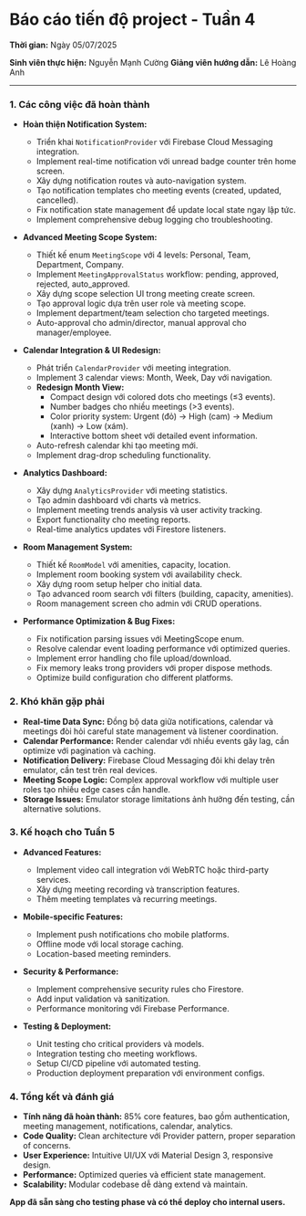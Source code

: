# Báo cáo tiến độ project - Tuần 4

**Thời gian:** Ngày 05/07/2025

**Sinh viên thực hiện:** Nguyễn Mạnh Cường
**Giảng viên hướng dẫn:** Lê Hoàng Anh

---

### 1. Các công việc đã hoàn thành

*   **Hoàn thiện Notification System:**
    *   Triển khai `NotificationProvider` với Firebase Cloud Messaging integration.
    *   Implement real-time notification với unread badge counter trên home screen.
    *   Xây dựng notification routes và auto-navigation system.
    *   Tạo notification templates cho meeting events (created, updated, cancelled).
    *   Fix notification state management để update local state ngay lập tức.
    *   Implement comprehensive debug logging cho troubleshooting.

*   **Advanced Meeting Scope System:**
    *   Thiết kế enum `MeetingScope` với 4 levels: Personal, Team, Department, Company.
    *   Implement `MeetingApprovalStatus` workflow: pending, approved, rejected, auto_approved.
    *   Xây dựng scope selection UI trong meeting create screen.
    *   Tạo approval logic dựa trên user role và meeting scope.
    *   Implement department/team selection cho targeted meetings.
    *   Auto-approval cho admin/director, manual approval cho manager/employee.

*   **Calendar Integration & UI Redesign:**
    *   Phát triển `CalendarProvider` với meeting integration.
    *   Implement 3 calendar views: Month, Week, Day với navigation.
    *   **Redesign Month View:**
        *   Compact design với colored dots cho meetings (≤3 events).
        *   Number badges cho nhiều meetings (>3 events).
        *   Color priority system: Urgent (đỏ) → High (cam) → Medium (xanh) → Low (xám).
        *   Interactive bottom sheet với detailed event information.
    *   Auto-refresh calendar khi tạo meeting mới.
    *   Implement drag-drop scheduling functionality.

*   **Analytics Dashboard:**
    *   Xây dựng `AnalyticsProvider` với meeting statistics.
    *   Tạo admin dashboard với charts và metrics.
    *   Implement meeting trends analysis và user activity tracking.
    *   Export functionality cho meeting reports.
    *   Real-time analytics updates với Firestore listeners.

*   **Room Management System:**
    *   Thiết kế `RoomModel` với amenities, capacity, location.
    *   Implement room booking system với availability check.
    *   Xây dựng room setup helper cho initial data.
    *   Tạo advanced room search với filters (building, capacity, amenities).
    *   Room management screen cho admin với CRUD operations.

*   **Performance Optimization & Bug Fixes:**
    *   Fix notification parsing issues với MeetingScope enum.
    *   Resolve calendar event loading performance với optimized queries.
    *   Implement error handling cho file upload/download.
    *   Fix memory leaks trong providers với proper dispose methods.
    *   Optimize build configuration cho different platforms.

### 2. Khó khăn gặp phải

*   **Real-time Data Sync:** Đồng bộ data giữa notifications, calendar và meetings đòi hỏi careful state management và listener coordination.
*   **Calendar Performance:** Render calendar với nhiều events gây lag, cần optimize với pagination và caching.
*   **Notification Delivery:** Firebase Cloud Messaging đôi khi delay trên emulator, cần test trên real devices.
*   **Meeting Scope Logic:** Complex approval workflow với multiple user roles tạo nhiều edge cases cần handle.
*   **Storage Issues:** Emulator storage limitations ảnh hưởng đến testing, cần alternative solutions.

### 3. Kế hoạch cho Tuần 5

*   **Advanced Features:**
    *   Implement video call integration với WebRTC hoặc third-party services.
    *   Xây dựng meeting recording và transcription features.
    *   Thêm meeting templates và recurring meetings.
    
*   **Mobile-specific Features:**
    *   Implement push notifications cho mobile platforms.
    *   Offline mode với local storage caching.
    *   Location-based meeting reminders.
    
*   **Security & Performance:**
    *   Implement comprehensive security rules cho Firestore.
    *   Add input validation và sanitization.
    *   Performance monitoring với Firebase Performance.
    
*   **Testing & Deployment:**
    *   Unit testing cho critical providers và models.
    *   Integration testing cho meeting workflows.
    *   Setup CI/CD pipeline với automated testing.
    *   Production deployment preparation với environment configs.

### 4. Tổng kết và đánh giá

*   **Tính năng đã hoàn thành:** 85% core features, bao gồm authentication, meeting management, notifications, calendar, analytics.
*   **Code Quality:** Clean architecture với Provider pattern, proper separation of concerns.
*   **User Experience:** Intuitive UI/UX với Material Design 3, responsive design.
*   **Performance:** Optimized queries và efficient state management.
*   **Scalability:** Modular codebase dễ dàng extend và maintain.

**App đã sẵn sàng cho testing phase và có thể deploy cho internal users.** 
